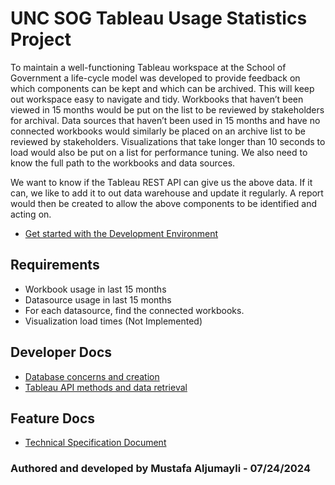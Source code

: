 # UNC SOG Tableau Usage Statistics Project

To maintain a well-functioning Tableau workspace at the School of Government a life-cycle model was developed to provide feedback on which components can be kept and which can be archived. This will keep out workspace easy to navigate and tidy. Workbooks that haven’t been viewed in 15 months would be put on the list to be reviewed by stakeholders for archival. Data sources that haven’t been used in 15 months and have no connected workbooks would similarly be placed on an archive list to be reviewed by stakeholders. Visualizations that take longer than 10 seconds to load would also be put on a list for performance tuning. We also need to know the full path to the workbooks and data sources. 

We want to know if the Tableau REST API can give us the above data. If it can, we like to add it to out data warehouse and update it regularly. A report would then be created to allow the above components to be identified and acting on. 

* [Get started with the Development Environment](docs/get_started.md)

## Requirements

* Workbook usage in last 15 months
* Datasource usage in last 15 months
* For each datasource, find the connected workbooks. 
* Visualization load times (Not Implemented)

## Developer Docs
* [Database concerns and creation](docs/database.md)
* [Tableau API methods and data retrieval](docs/tableau_api.md)

## Feature Docs
* [Technical Specification Document](docs/tech_spec.md)

### Authored and developed by Mustafa Aljumayli - 07/24/2024